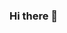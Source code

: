 ### Hi there 👋


<!--
### WORK EXPERIENCES

### EDUCATION

* Xian Jiatong Liverpool University, 2020.09~

### ACHIEVEMENTS

### PROJECTS

### EXTRACURRICULAR ACTIVITIES

### OTHER EXPERIENCES


- 🔭 I’m currently working on ...
- 🌱 I’m currently learning Javascript, Typescript and React
- 👯 I’m looking to collaborate on ...
- 🤔 I’m looking for help with ...
- 💬 Ask me about ...
- 📫 How to reach me: ...
- 😄 Pronouns: ...
- ⚡ Fun fact: ...
-->
